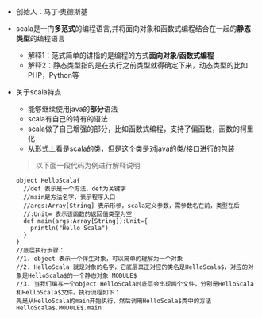 - 创始人：马丁·奥德斯基

- scala是一门**多范式**的编程语言,并将面向对象和函数式编程结合在一起的**静态类型**的编程语言
  - 解释1：范式简单的讲指的是编程的方式**面向对象**/**函数式编程**
  - 解释2：静态类型指的是在执行之前类型就得确定下来，动态类型的比如PHP，Python等

- 关于scala特点
  - 能够继续使用java的**部分**语法
  - scala有自己的特有的语法
  - scala做了自己增强的部分，比如函数式编程，支持了偏函数，函数的柯里化
  - 从形式上看是scala的类，但是这个类是对java的类/接口进行的包装


  > 以下面一段代码为例进行解释说明

  ```
  object HelloScala{
    //def 表示是一个方法，def为关键字
    //main是方法名字，表示程序入口
    //args:Array[String] 表示形参，scala定义参数，需参数名在前，类型在后
    //:Unit= 表示该函数的返回值类型为空
    def main(args:Array[String]):Unit={
      println("Hello Scala")
    }
  }
  //底层执行步骤：
  //1. object 表示一个伴生对象，可以简单的理解为一个对象
  //2. HelloScala 就是对象的名字，它底层真正对应的类名是HelloScala$，对应的对象是HelloScala$的一个静态对象 MODULE$
  //3. 当我们编写一个object HelloScala时底层会出现两个文件，分别是HelloScala和HelloScala$文件。执行流程如下：
  先是从HelloScala的main开始执行，然后调用HelloScala$类中的方法HelloScala$.MODULE$.main

  ```

